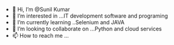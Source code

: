 - 👋 Hi, I’m @Sunil Kumar
- 👀 I’m interested in ...IT development software and programing
- 🌱 I’m currently learning ..Selenium and JAVA
- 💞️ I’m looking to collaborate on ...Python and cloud services
- 📫 How to reach me ...

<!---
skmaha/skmaha is a ✨ special ✨ repository because its `README.md` (this file) appears on your GitHub profile.
You can click the Preview link to take a look at your changes.
--->
